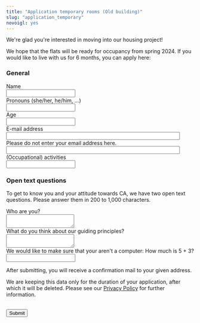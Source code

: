 ```yaml
---
title: "Application temporary rooms (Old building)"
slug: "application_temporary"
novoigl: yes
---
```


<form action="/bewerbung_befristet/send.php" method="post" accept-charset="utf-8">
<p>We're glad you're interested in moving into our housing project!

We hope that the flats will be ready for occupancy from spring 2024.
If you would like to live with us for 6 months, you can apply here:</p>

<h3>General</h3>
<div class="field">
    <label class="label" for="full_name">Name</label>
	<div class="control has-icons-left">
        <input type="text" name="full_name" value="" class="input required" maxlength="100" required/>
        <span class="icon is-small is-left">
            <i class="icon-user"></i>
        </span>
    </div>
</div>
<div class="field">
    <label class="label" for="pronouns">Pronouns (she/her, he/him, ...)</label>
    <div class="control">
        <input class="input" type="text" placeholder="" maxlength="60" name="pronouns">
    </div>
</div>

<div class="field">
    <label class="label" for="age">Age</label>
    <div class="control">
        <input class="input required" type="text" id="age" name="age" placeholder="" required maxlength="200" />
    </div>
</div>
<div class="field">
    <label class="label" for="email">E-mail address</label>
    <div class="control has-icons-left">
        <input type="email" name="email" value="" class="input required email"
            id="email" size="55" required/>
        <span class="icon is-small is-left">
            <i class="icon-mail-alt"></i>
        </span>
    </div>
</div>
<!-- Schutz vor der Benutzung des Formulars mit Computern. Es ist wird nicht angezeigt. -->
<div class="field extra-field">
    <label class="label" for="mail">Please do not enter your email address here. </label>
    <div class="control has-icons-left">
        <input type="email" name="mail" value="" class="input email"
            id="mail" size="55"/>
    </div>
</div>

<div class="field">
    <label class="label" for="occupation">(Occupational) activities</label>
    <div class="control">
        <input class="input" type="text" placeholder="" maxlength="800" name="occupation" required>
    </div>
</div>

<h3>Open text questions</h3>
<p>To get to know you and your attitude towards CA, we have two open text questions. Please answer them in 200 to 1,000 characters.</p>
<div class="field">
    <label class="label" for="wer">Who are you?</label>
    <div class="control">
        <textarea name="wer" class="textarea" placeholder="" minlength="200" maxlength="1000"></textarea>
    </div>
</div>

<div class="field">
    <label class="label" for="leitbild">What do you think about our guiding principles?</label>
    <div class="control">
        <textarea name="leitbild" class="textarea" placeholder="" minlength="200"
            maxlength="1000"></textarea>
    </div>
</div>

<div class="field">
    <label class="label" for="spam_protection">We would like to make sure that
your aren't a computer: How much is 5 + 3?</label>
    <div class="spam_protection">
        <input class="input" type="text" placeholder="" maxlength="10" name="spam_protection">
    </div>
</div>
<p>After submitting, you will receive a confirmation mail to your given address.</p>
<p>We are keeping this data only for the duration of your application, after which it will be deleted. Please see our <a href="https://collegiumacademicum.de/datenschutz/">Privacy Policy</a> for further information.</p>
<br><div class="field">
    <div class="control">
        <label class="sr-only" for="submit"></label>
          <input type="hidden" name="language" value="en">
        <input type="submit" name="submit" value="Submit" class="button is-link" id="submit">
    </div>
</div>

</form>
